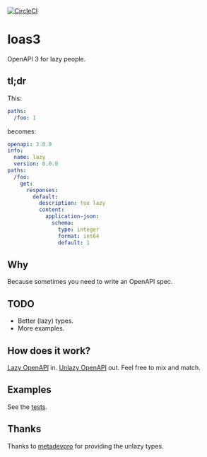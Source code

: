 [![CircleCI](https://circleci.com/gh/unmock/loas3.svg?style=svg)](https://circleci.com/gh/unmock/loas3)

# loas3

OpenAPI 3 for lazy people.

## tl;dr

This:
```yaml
paths:
  /foo: 1
```

becomes:

```yaml
openapi: 3.0.0
info:
  name: lazy
  version: 0.0.0
paths:
  /foo:
    get:
      responses:
        default:
          description: too lazy
          content:
            application-json:
              schema:
                type: integer
                format: int64
                default: 1
```

## Why

Because sometimes you need to write an OpenAPI spec.

## TODO

- Better (lazy) types.
- More examples.

## How does it work?

[Lazy OpenAPI](src/model/LazyOpenApi.ts) in. [Unlazy OpenAPI](https://github.com/metadevpro/openapi3-ts) out.  Feel free to mix and match.

## Examples

See the [tests](test/lazy/).

## Thanks

Thanks to [metadevpro](https://github.com/metadevpro/openapi3-ts) for providing the unlazy types.